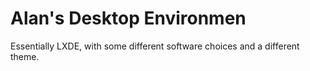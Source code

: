 # Alan's Desktop Environmen
Essentially LXDE, with some different software choices and a different theme.
